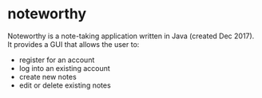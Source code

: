 # noteworthy
Noteworthy is a note-taking application written in Java (created Dec 2017). It provides a GUI that allows the user to:

- register for an account
- log into an existing account
- create new notes
- edit or delete existing notes

